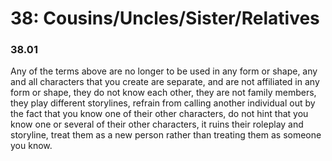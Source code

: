 # 38: Cousins/Uncles/Sister/Relatives

### 38.01 <a href="#vfow32yj99pe" id="vfow32yj99pe"></a>

Any of the terms above are no longer to be used in any form or shape, any and all characters that you create are separate, and are not affiliated in any form or shape, they do not know each other, they are not family members, they play different storylines, refrain from calling another individual out by the fact that you know one of their other characters, do not hint that you know one or several of their other characters, it ruins their roleplay and storyline, treat them as a new person rather than treating them as someone you know.
